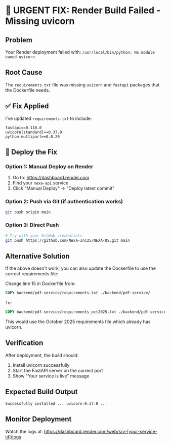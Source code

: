 # 🔴 URGENT FIX: Render Build Failed - Missing uvicorn

## Problem
Your Render deployment failed with: `/usr/local/bin/python: No module named uvicorn`

## Root Cause
The `requirements.txt` file was missing `uvicorn` and `fastapi` packages that the Dockerfile needs.

## ✅ Fix Applied
I've updated `requirements.txt` to include:
```
fastapi==0.118.0
uvicorn[standard]==0.37.0
python-multipart==0.0.20
```

## 🚀 Deploy the Fix

### Option 1: Manual Deploy on Render
1. Go to: https://dashboard.render.com
2. Find your `nexa-api` service
3. Click "Manual Deploy" → "Deploy latest commit"

### Option 2: Push via Git (if authentication works)
```bash
git push origin main
```

### Option 3: Direct Push
```bash
# Try with your GitHub credentials
git push https://github.com/Nexa-Inc25/NEXA-US.git main
```

## Alternative Solution
If the above doesn't work, you can also update the Dockerfile to use the correct requirements file:

Change line 15 in Dockerfile from:
```dockerfile
COPY backend/pdf-service/requirements.txt ./backend/pdf-service/
```
To:
```dockerfile
COPY backend/pdf-service/requirements_oct2025.txt ./backend/pdf-service/requirements.txt
```

This would use the October 2025 requirements file which already has uvicorn.

## Verification
After deployment, the build should:
1. Install uvicorn successfully
2. Start the FastAPI server on the correct port
3. Show "Your service is live" message

## Expected Build Output
```
Successfully installed ... uvicorn-0.37.0 ...
```

## Monitor Deployment
Watch the logs at: https://dashboard.render.com/web/srv-[your-service-id]/logs
